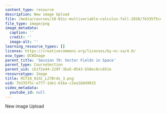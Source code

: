 ```yaml
---
content_type: resource
description: New image Upload
file: /media/courses/18-02sc-multivariable-calculus-fall-2010/7b335f5ce7771de1616ac2ea1b849915_MIT18_02SC_L27Brds_3.png
file_type: image/png
image_metadata:
  caption: ''
  credit: ''
  image-alt: ''
learning_resource_types: []
license: https://creativecommons.org/licenses/by-nc-sa/4.0/
ocw_type: OCWImage
parent_title: 'Session 79: Vector Fields in Space'
parent_type: CourseSection
parent_uid: cb1f2e44-229f-3ba5-0543-b58ec8cc851e
resourcetype: Image
title: MIT18_02SC_L27Brds_3.png
uid: 7b335f5c-e777-1de1-616a-c2ea1b849915
video_metadata:
  youtube_id: null
---
```

New image Upload